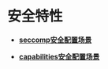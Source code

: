 # 安全特性<a name="ZH-CN_TOPIC_0184808145"></a>

-   **[seccomp安全配置场景](seccomp安全配置场景.md)**  

-   **[capabilities安全配置场景](capabilities安全配置场景.md)**  


